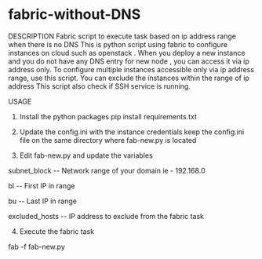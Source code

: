 # fabric-without-DNS

DESCRIPTION
Fabric script to execute task based on ip address range when there is no DNS 
This is python script using fabric to configure instances on cloud such as openstack .
When you deploy a new instance and you do not have any DNS entry for new node , you 
can access it via ip address only. To configure multiple instances accessible only
via ip address range, use this script.
You can exclude the instances within the range of ip address
This script also check if SSH service is running.

USAGE
1. Install the python packages 
pip install requirements.txt


2. Update the config.ini with the instance credentials
   keep the config.ini file on the same directory where fab-new.py is located


3. Edit fab-new.py and update the variables

subnet_block -- Network range of your domain ie - 192.168.0

bl -- First IP in range

bu -- Last IP in range

excluded_hosts -- IP address to exclude from the fabric task


4. Execute the fabric task

fab -f fab-new.py


